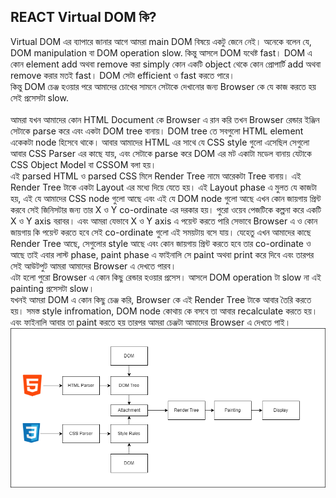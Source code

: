 ## REACT Virtual DOM কি?

Virtual DOM এর ব্যাপারে জানার আগে আমরা main DOM বিষয়ে একটু জেনে নেই। অনেকে বলেন যে, DOM manipulation বা DOM operation slow. কিন্তু আসলে DOM যথেষ্ট fast। DOM এ কোন element add অথবা remove করা simply কোন একটি object থেকে কোন প্রোপার্টি add অথবা remove করার মতই fast। DOM সেটা efficient ও fast করতে পারে।
<br/>
কিন্তু DOM চেঞ্জ হওয়ার পরে আমাদের চোখের সামনে সেটাকে দেখানোর জন্য Browser কে যে কাজ করতে হয় সেই প্রসেসটা slow.
<br/><br/>
আমরা যখন আমাদের কোন HTML Document কে Browser এ রান করি তখন Browser রেন্ডার ইঞ্জিন সেটাকে parse করে এবং একটা DOM tree বানায়। DOM tree তে সবগুলো HTML element একেকটা node হিসেবে থাকে। আবার আমাদের HTML এর সাথে যে CSS style গুলো এসেছিল সেগুলো আবার CSS Parser এর কাছে যায়, এবং সেটাকে parse করে DOM এর মট একাটা মডেল বানায় যেটাকে CSS Object Model বা CSSOM বলা হয়।
<br/>
এই parsed HTML ও parsed CSS মিলে Render Tree নামে আরেকটা Tree বানায়। এই Render Tree টাকে একটা Layout এর মধ্যে দিয়ে যেতে হয়। এই Layout phase এ মুলত যে কাজটা হয়, এই যে আমাদের CSS node গুলো আছে এবং এই যে DOM node গুলো আছে এখন কোন জায়গায় প্রিন্ট করবে সেই জিনিসটার জন্য তার X ও Y co-ordinate এর দরকার হয়। পুরো ওয়েব পেজটিকে কল্পনা করে একটি X ও Y axis বরাবর। এবং আমরা যেভাবে X ও Y axis এ পয়েন্ট করতে পারি সেভাবে Browser এ ও কোন জায়গায় কি পয়েন্ট করতে হবে সেই co-ordinate গুলো এই সময়টায় বসে যায়। যেহেতু এখন আমাদের কাছে Render Tree আছে, সেগুলোর style আছে এবং কোন জায়গায় প্রিন্ট করতে হবে তার co-ordinate ও আছে তাই এবার লাস্ট phase, paint phase এ ফাইনালি সে paint অথবা print করে দিবে এবং তারপর সেই আউটপুট আমরা আমাদের Browser এ দেখতে পারব।
<br/>
এটা হলো পুরো Browser এ কোন কিছু রেন্ডার হওয়ার প্রসেস। আসলে DOM operation টা slow না এই painting প্রসেসটা slow।
<br/>
যখনই আমরা DOM এ কোন কিছু চেঞ্জ করি, Browser কে এই Render Tree টাকে আবার তৈরি করতে হয়। সমস্ত style infromation, DOM node কোথায় কে বসবে তা আবার recalculate করতে হয়। এবং ফাইনালি আবার তা paint করতে হয় তারপর আমরা চেঞ্জটা আমাদের Browser এ দেখতে পাই।
![Browser Rendering HTML file!](../assets/virtual%20dom/browser%20render%20process.drawio.png)
